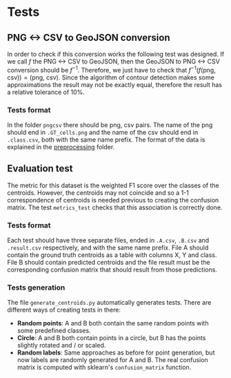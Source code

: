 # Tests
## PNG <-> CSV to GeoJSON conversion

In order to check if this conversion works the following test was designed. If we call $f$ the PNG <-> CSV to GeoJSON, then the GeoJSON to PNG <-> CSV conversion should be $f^{-1}$. Therefore, we just have to check that $f^{-1} (f(\text{png, csv})) = (\text{png, csv})$. Since the algorithm of contour detection makes some approximations the result may not be exactly equal, therefore the result has a relative tolerance of $10$\%.

 ### Tests format
 
 In the folder `pngcsv` there should be png, csv pairs. The name of the png should end in `.GT_cells.png` and the name of the csv should end in `.class.csv`, both with the same name prefix. The format of the data is explained in the [preprocessing](../preprocessing) folder.
 
 ## Evaluation test
 
 The metric for this dataset is the weighted F1 score over the classes of the centroids. However, the centroids may not coincide and so a 1-1 correspondence of centroids is needed previous to creating the confusion matrix. The test `metrics_test` checks that this association is correctly done.
 
 ### Tests format
 
 Each test should have three separate files, ended in `.A.csv`, `.B.csv` and `.result.csv` respectively, and with the same name prefix. File A should contain the ground truth centroids as a table with columns X, Y and class. File B should contain predicted centroids and the file result must be the corresponding confusion matrix that should result from those predictions.
 
 ### Tests generation
 
 The file `generate_centroids.py` automatically generates tests. There are different ways of creating tests in there:
 
 * __Random points__: A and B both contain the same random points with some predefined classes. 
 * __Circle__: A and B both contain points in a circle, but B has the points slightly rotated and / or scaled.
 * __Random labels__: Same approaches as before for point generation, but now labels are randomly generated for A and B. The real confusion matrix is computed with sklearn's `confusion_matrix` function.
